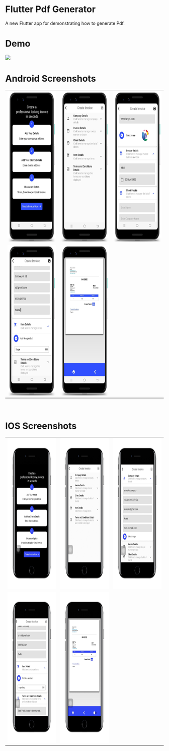 # Flutter Pdf Generator

A new Flutter app for demonstrating how to generate Pdf.

# Demo
<img src="https://github.com/MarvelApps-Flutter/pdf_generator_demo/blob/master/screenshots/gif/demo.gif" height="480px"></td>

# Android Screenshots

<table>
  <tr>
    <td><img src="https://github.com/MarvelApps-Flutter/pdf_generator_demo/blob/master/screenshots/android/android1.png" height="480px"></td>
    <td><img src="https://github.com/MarvelApps-Flutter/pdf_generator_demo/blob/master/screenshots/android/android2.png" height="480px"></td>
    <td><img src="https://github.com/MarvelApps-Flutter/pdf_generator_demo/blob/master/screenshots/android/android3.png" height="480px"></td>
  </tr>
  <tr>
    <td><img src="https://github.com/MarvelApps-Flutter/pdf_generator_demo/blob/master/screenshots/android/android4.png" height="480px"></td>
    <td><img src="https://github.com/MarvelApps-Flutter/pdf_generator_demo/blob/master/screenshots/android/android5.png" height="480px"></td>
     </tr>
 </table>
</br>

# IOS Screenshots

<table>
  <tr>
    <td><img src="https://github.com/MarvelApps-Flutter/pdf_generator_demo/blob/master/screenshots/ios/ios1.png" height="480px"></td>
    <td><img src="https://github.com/MarvelApps-Flutter/pdf_generator_demo/blob/master/screenshots/ios/ios2.png" height="480px"></td>
    <td><img src="https://github.com/MarvelApps-Flutter/pdf_generator_demo/blob/master/screenshots/ios/ios3.png" height="480px"></td>
  </tr>
  <tr>
    <td><img src="https://github.com/MarvelApps-Flutter/pdf_generator_demo/blob/master/screenshots/ios/ios4.png" height="480px"></td>
    <td><img src="https://github.com/MarvelApps-Flutter/pdf_generator_demo/blob/master/screenshots/ios/ios5.png" height="480px"></td>
  </tr>
 </table>


